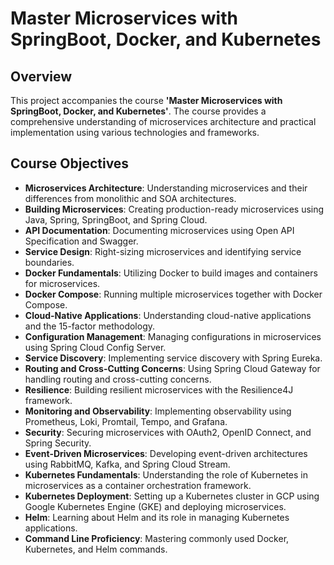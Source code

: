# Master Microservices with SpringBoot, Docker, and Kubernetes

## Overview

This project accompanies the course **'Master Microservices with SpringBoot, Docker, and Kubernetes'**. The course provides a comprehensive understanding of microservices architecture and practical implementation using various technologies and frameworks.

## Course Objectives

- **Microservices Architecture**: Understanding microservices and their differences from monolithic and SOA architectures.
- **Building Microservices**: Creating production-ready microservices using Java, Spring, SpringBoot, and Spring Cloud.
- **API Documentation**: Documenting microservices using Open API Specification and Swagger.
- **Service Design**: Right-sizing microservices and identifying service boundaries.
- **Docker Fundamentals**: Utilizing Docker to build images and containers for microservices.
- **Docker Compose**: Running multiple microservices together with Docker Compose.
- **Cloud-Native Applications**: Understanding cloud-native applications and the 15-factor methodology.
- **Configuration Management**: Managing configurations in microservices using Spring Cloud Config Server.
- **Service Discovery**: Implementing service discovery with Spring Eureka.
- **Routing and Cross-Cutting Concerns**: Using Spring Cloud Gateway for handling routing and cross-cutting concerns.
- **Resilience**: Building resilient microservices with the Resilience4J framework.
- **Monitoring and Observability**: Implementing observability using Prometheus, Loki, Promtail, Tempo, and Grafana.
- **Security**: Securing microservices with OAuth2, OpenID Connect, and Spring Security.
- **Event-Driven Microservices**: Developing event-driven architectures using RabbitMQ, Kafka, and Spring Cloud Stream.
- **Kubernetes Fundamentals**: Understanding the role of Kubernetes in microservices as a container orchestration framework.
- **Kubernetes Deployment**: Setting up a Kubernetes cluster in GCP using Google Kubernetes Engine (GKE) and deploying microservices.
- **Helm**: Learning about Helm and its role in managing Kubernetes applications.
- **Command Line Proficiency**: Mastering commonly used Docker, Kubernetes, and Helm commands.
